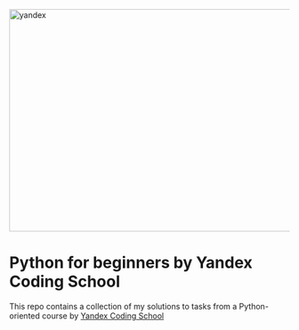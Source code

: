 <img width="1590" height="400" alt="yandex" src="https://github.com/user-attachments/assets/444f5f7f-8e50-4985-818f-08f4b4685fc3" />

# Python for beginners by Yandex Coding School
This repo contains a collection of my solutions to tasks from a Python-oriented course by [Yandex Coding School](https://codingschool.yandex.uz/en)
